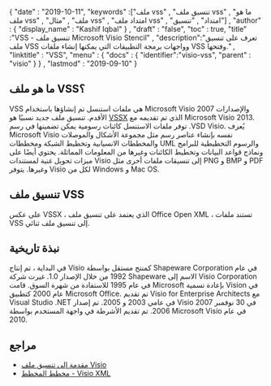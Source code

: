 {
  "date" : "2019-10-11",
  "keywords" :["ملف vss" , "تنسيق ملف vss" , "ما هو ملف vss" , "ملف" , "مثال vss" , "امتداد ملف vss" , "امتداد" , "تنسيق"] ,
  "author" : {
    "display_name" : "Kashif Iqbal"
} ,
  "draft" : "false",
  "toc" : true,
  "title" :"VSS - تنسيق ملف Microsoft Visio Stencil" ,
  "description":"تعرف على تنسيق ملف VSS وواجهات برمجة التطبيقات التي يمكنها إنشاء ملفات VSS وفتحها." ,
  "linktitle" : "VSS",
  "menu" : {
    "docs" : {
	  "identifier":"visio-vss",
      "parent" : "visio"
}
} ,
  "lastmod" : "2019-09-10"
}

## ما هو ملف VSS؟

VSS هي ملفات استنسل تم إنشاؤها باستخدام Microsoft Visio 2007 والإصدارات الأقدم. تنسيق ملف جديد نسبيًا هو [VSSX](/ar/image/vssx/) الذي تم تقديمه مع Microsoft Visio 2013. توفر ملفات الاستنسل كائنات رسومية يمكن تضمينها في رسم .VSD Visio. يُعرف Microsoft Visio نفسه بإنشاء عناصر رسم مثل مجموعة الأشكال والموصلات والمخططات الانسيابية وتخطيط الشبكة ومخططات UML والرسوم التخطيطية للبرامج ونماذج قواعد البيانات وتخطيط الكائنات وغيرها من المعلومات المماثلة. يحتوي أيضًا على ميزات تحويل غنية لمستندات Visio إلى تنسيقات ملفات أخرى مثل PNG و BMP و PDF وغيرها. يتوفر Visio لكل من Windows و Mac OS.

## تنسيق ملف VSS

على عكس VSSX ، الذي يعتمد على تنسيق ملف Office Open XML ، تستند ملفات VSS إلى تنسيق ملف ثنائي.

## نبذة تاريخية ##

في البداية ، تم إنتاج Visio كمنتج مستقل بواسطة Shapeware Corporation في عام 1992 من خلال الإصدار 1.0. غيرت شركة Shapeware الاسم إلى Visio Corporation في عام 1995 للاستفادة من شهرة السوق. قامت Microsoft بإعادة تسمية Vision في عام 2000 كتطبيق Microsoft Office. تم تقديم Visio for Enterprise Architects مع Visual Studio .NET في عامي 2003 و 2005. تم إصدار Visio 2007 في 30 نوفمبر 2006. تم تقديم الأشرطة في واجهة المستخدم بواسطة Microsoft Visio في عام 2010.

## مراجع ##

* [مقدمة إلى تنسيق ملف Visio](https://docs.microsoft.com/en-us/office/client-developer/visio/introduction-to-the-visio-file-formatvsdx)
* [مخطط المخطط - Visio XML](https://docs.microsoft.com/en-us/office/client-developer/visio/schema-mapvisio-xml)

